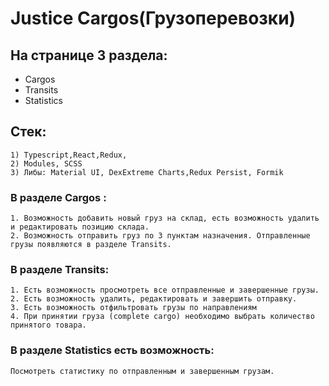 # Justice Cargos(Грузоперевозки)

## На странице 3 раздела: 
- Cargos 
- Transits 
- Statistics

## Стек:
    1) Typescript,React,Redux, 
    2) Modules, SCSS
    3) Либы: Material UI, DexExtreme Charts,Redux Persist, Formik

### В разделе Cargos :
    1. Возможность добавить новый груз на склад, есть возможность удалить и редактировать позицию склада.
    2. Возможность отправить груз по 3 пунктам назначения. Отправленные грузы появляются в разделе Transits. 

### В разделе Transits: 
    1. Есть возможность просмотреть все отправленные и завершенные грузы.
    2. Есть возможность удалить, редактировать и завершить отправку.
    3. Есть возможность отфильтровать грузы по направлениям
    4. При принятии груза (complete cargo) необходимо выбрать количество принятого товара.

### В разделе Statistics есть возможность:
    Посмотреть статистику по отправленным и завершенным грузам.
